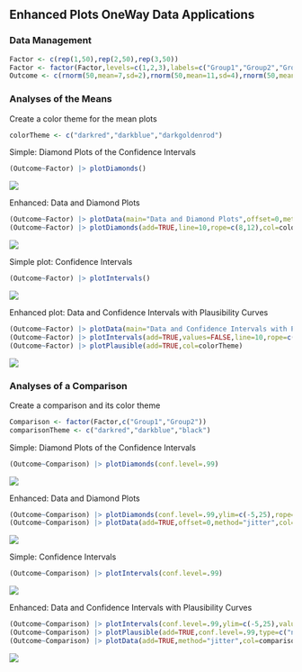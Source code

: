 
## Enhanced Plots OneWay Data Applications

### Data Management


```r
Factor <- c(rep(1,50),rep(2,50),rep(3,50))
Factor <- factor(Factor,levels=c(1,2,3),labels=c("Group1","Group2","Group3"))
Outcome <- c(rnorm(50,mean=7,sd=2),rnorm(50,mean=11,sd=4),rnorm(50,mean=12,sd=4))
```

### Analyses of the Means

Create a color theme for the mean plots

```r
colorTheme <- c("darkred","darkblue","darkgoldenrod")
```

Simple: Diamond Plots of the Confidence Intervals

```r
(Outcome~Factor) |> plotDiamonds()
```

![](figures/OneWay-DiamondA-1.png)<!-- -->

Enhanced: Data and Diamond Plots

```r
(Outcome~Factor) |> plotData(main="Data and Diamond Plots",offset=0,method="jitter",col=colorTheme)
(Outcome~Factor) |> plotDiamonds(add=TRUE,line=10,rope=c(8,12),col=colorTheme)
```

![](figures/OneWay-DiamondB-1.png)<!-- -->

Simple plot: Confidence Intervals

```r
(Outcome~Factor) |> plotIntervals()
```

![](figures/OneWay-ConfidenceA-1.png)<!-- -->

Enhanced plot: Data and Confidence Intervals with Plausibility Curves

```r
(Outcome~Factor) |> plotData(main="Data and Confidence Intervals with Plausibility Curves",offset=-.15,method="jitter",col=colorTheme)
(Outcome~Factor) |> plotIntervals(add=TRUE,values=FALSE,line=10,rope=c(8,12),col=colorTheme)
(Outcome~Factor) |> plotPlausible(add=TRUE,col=colorTheme)
```

![](figures/OneWay-ConfidenceB-1.png)<!-- -->

### Analyses of a Comparison

Create a comparison and its color theme

```r
Comparison <- factor(Factor,c("Group1","Group2"))
comparisonTheme <- c("darkred","darkblue","black")
```

Simple: Diamond Plots of the Confidence Intervals

```r
(Outcome~Comparison) |> plotDiamonds(conf.level=.99)
```

![](figures/OneWay-DiamondC-1.png)<!-- -->

Enhanced: Data and Diamond Plots

```r
(Outcome~Comparison) |> plotDiamonds(conf.level=.99,ylim=c(-5,25),rope=c(-2,2),col=comparisonTheme)
(Outcome~Comparison) |> plotData(add=TRUE,offset=0,method="jitter",col=comparisonTheme)
```

![](figures/OneWay-DiamondD-1.png)<!-- -->

Simple: Confidence Intervals

```r
(Outcome~Comparison) |> plotIntervals(conf.level=.99)
```

![](figures/OneWay-ConfidenceC-1.png)<!-- -->

Enhanced: Data and Confidence Intervals with Plausibility Curves

```r
(Outcome~Comparison) |> plotIntervals(conf.level=.99,ylim=c(-5,25),values=FALSE,rope=c(-2,2),col=comparisonTheme)
(Outcome~Comparison) |> plotPlausible(add=TRUE,conf.level=.99,type=c("none","none","right"),col=comparisonTheme)
(Outcome~Comparison) |> plotData(add=TRUE,method="jitter",col=comparisonTheme)
```

![](figures/OneWay-ConfidenceD-1.png)<!-- -->
